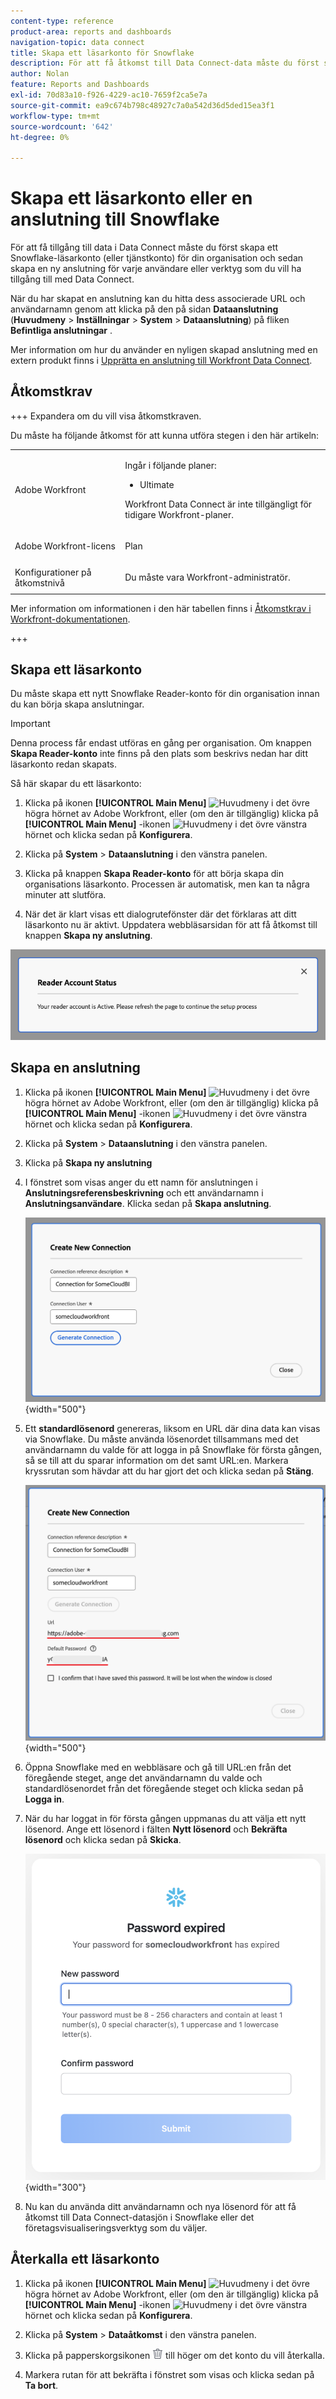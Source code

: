 ```yaml
---
content-type: reference
product-area: reports and dashboards
navigation-topic: data connect
title: Skapa ett läsarkonto för Snowflake
description: För att få åtkomst till Data Connect-data måste du först skapa ett Snowflake-läsarkonto.
author: Nolan
feature: Reports and Dashboards
exl-id: 70d83a10-f926-4229-ac10-7659f2ca5e7a
source-git-commit: ea9c674b798c48927c7a0a542d36d5ded15ea3f1
workflow-type: tm+mt
source-wordcount: '642'
ht-degree: 0%

---
```


# Skapa ett läsarkonto eller en anslutning till Snowflake

För att få tillgång till data i Data Connect måste du först skapa ett Snowflake-läsarkonto (eller tjänstkonto) för din organisation och sedan skapa en ny anslutning för varje användare eller verktyg som du vill ha tillgång till med Data Connect.

När du har skapat en anslutning kan du hitta dess associerade URL och användarnamn genom att klicka på den på sidan **Dataanslutning** (**Huvudmeny** > **Inställningar** > **System** > **Dataanslutning**) på fliken **Befintliga anslutningar** .

Mer information om hur du använder en nyligen skapad anslutning med en extern produkt finns i [Upprätta en anslutning till Workfront Data Connect](/help/quicksilver/reports-and-dashboards/data-lake/share-data-externally.md).

## Åtkomstkrav

+++ Expandera om du vill visa åtkomstkraven.

Du måste ha följande åtkomst för att kunna utföra stegen i den här artikeln:

<table style="table-layout:auto"> 
 <col> 
 <col> 
 <tbody> 
  <tr> 
   <td role="rowheader">Adobe Workfront</td> 
   <td><p>Ingår i följande planer:</p>
    <ul>
        <li>Ultimate</li> 
    </ul>    
   <!--<p>Can be purchased as an add-on to the following plans:</p> 
    <ul>
        <li>Select</li> 
        <li>Prime</li>
    </ul>--> 
    <p>Workfront Data Connect är inte tillgängligt för tidigare Workfront-planer.</p> 
   </td>
  </tr> 
  <tr> 
   <td role="rowheader">Adobe Workfront-licens</td> 
   <td><p>Plan</p></td> 
  </tr> 
  <tr> 
   <td role="rowheader">Konfigurationer på åtkomstnivå</td> 
   <td> <p>Du måste vara Workfront-administratör.</p></td> 
  </tr> 
 </tbody> 
</table>

Mer information om informationen i den här tabellen finns i [Åtkomstkrav i Workfront-dokumentationen](/help/quicksilver/administration-and-setup/add-users/access-levels-and-object-permissions/access-level-requirements-in-documentation.md).

+++

## Skapa ett läsarkonto

Du måste skapa ett nytt Snowflake Reader-konto för din organisation innan du kan börja skapa anslutningar.

>[!IMPORTANT]
>
>Denna process får endast utföras en gång per organisation. Om knappen **Skapa Reader-konto** inte finns på den plats som beskrivs nedan har ditt läsarkonto redan skapats.

Så här skapar du ett läsarkonto:

1. Klicka på ikonen **[!UICONTROL Main Menu]** ![Huvudmeny](/help/_includes/assets/main-menu-icon.png) i det övre högra hörnet av Adobe Workfront, eller (om den är tillgänglig) klicka på **[!UICONTROL Main Menu]** -ikonen ![Huvudmeny](/help/_includes/assets/main-menu-icon-left-nav.png) i det övre vänstra hörnet och klicka sedan på **Konfigurera**.

1. Klicka på **System** > **Dataanslutning** i den vänstra panelen.

1. Klicka på knappen **Skapa Reader-konto** för att börja skapa din organisations läsarkonto. Processen är automatisk, men kan ta några minuter att slutföra.

1. När det är klart visas ett dialogrutefönster där det förklaras att ditt läsarkonto nu är aktivt. Uppdatera webbläsarsidan för att få åtkomst till knappen **Skapa ny anslutning**.

![Dialogrutan för att skapa Reader-konto](/help/quicksilver/reports-and-dashboards/data-lake/assets/data-connect-reader-account-created.png)

## Skapa en anslutning

1. Klicka på ikonen **[!UICONTROL Main Menu]** ![Huvudmeny](/help/_includes/assets/main-menu-icon.png) i det övre högra hörnet av Adobe Workfront, eller (om den är tillgänglig) klicka på **[!UICONTROL Main Menu]** -ikonen ![Huvudmeny](/help/_includes/assets/main-menu-icon-left-nav.png) i det övre vänstra hörnet och klicka sedan på **Konfigurera**.

1. Klicka på **System** > **Dataanslutning** i den vänstra panelen.

1. Klicka på **Skapa ny anslutning**

1. I fönstret som visas anger du ett namn för anslutningen i **Anslutningsreferensbeskrivning** och ett användarnamn i **Anslutningsanvändare**. Klicka sedan på **Skapa anslutning**.

   ![Skapa ny anslutning](/help/quicksilver/reports-and-dashboards/data-lake/assets/new-reader-connection.png) {width="500"}

1. Ett **standardlösenord** genereras, liksom en URL där dina data kan visas via Snowflake. Du måste använda lösenordet tillsammans med det användarnamn du valde för att logga in på Snowflake för första gången, så se till att du sparar information om det samt URL:en. Markera kryssrutan som hävdar att du har gjort det och klicka sedan på **Stäng**.

   ![Standardkontolösenord](/help/quicksilver/reports-and-dashboards/data-lake/assets/default-password-reader-account.png) {width="500"}

1. Öppna Snowflake med en webbläsare och gå till URL:en från det föregående steget, ange det användarnamn du valde och standardlösenordet från det föregående steget och klicka sedan på **Logga in**.

1. När du har loggat in för första gången uppmanas du att välja ett nytt lösenord. Ange ett lösenord i fälten **Nytt lösenord** och **Bekräfta lösenord** och klicka sedan på **Skicka**.

   ![Återställ Snowflake-lösenord](/help/quicksilver/reports-and-dashboards/data-lake/assets/reset-snowflake-password.png) {width="300"}

1. Nu kan du använda ditt användarnamn och nya lösenord för att få åtkomst till Data Connect-datasjön i Snowflake eller det företagsvisualiseringsverktyg som du väljer.

## Återkalla ett läsarkonto

1. Klicka på ikonen **[!UICONTROL Main Menu]** ![Huvudmeny](/help/_includes/assets/main-menu-icon.png) i det övre högra hörnet av Adobe Workfront, eller (om den är tillgänglig) klicka på **[!UICONTROL Main Menu]** -ikonen ![Huvudmeny](/help/_includes/assets/main-menu-icon-left-nav.png) i det övre vänstra hörnet och klicka sedan på **Konfigurera**.

1. Klicka på **System** > **Dataåtkomst** i den vänstra panelen.

1. Klicka på papperskorgsikonen ![Ta bort ikon](/help/quicksilver/reports-and-dashboards/data-lake/assets/delete.png) till höger om det konto du vill återkalla.

1. Markera rutan för att bekräfta i fönstret som visas och klicka sedan på **Ta bort**.
